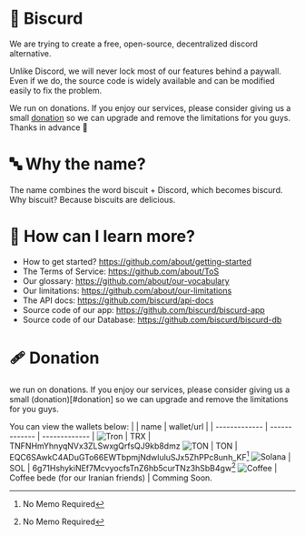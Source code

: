 # :cookie: Biscurd
We are trying to create a free, open-source, decentralized discord alternative.

Unlike Discord, we will never lock most of our features behind a paywall. Even if we do, the source code is widely available and can be modified easily to fix the problem.

We run on donations. If you enjoy our services, please consider giving us a small [donation](#donation) so we can upgrade and remove the limitations for you guys. Thanks in advance :pray:

# :abc: Why the name?
The name combines the word biscuit + Discord, which becomes biscurd.
Why biscuit? Because biscuits are delicious.

# :book: How can I learn more?
- How to get started? https://github.com/about/getting-started
- The Terms of Service: https://github.com/about/ToS
- Our glossary: https://github.com/about/our-vocabulary
- Our limitations: https://github.com/about/our-limitations 
- The API docs: https://github.com/biscurd/api-docs
- Source code of our app: https://github.com/biscurd/biscurd-app
- Source code of our Database: https://github.com/biscurd/biscurd-db

# :adhesive_bandage: Donation
we run on donations. If you enjoy our services, please consider giving us a small (donation)[#donation] so we can upgrade and remove the limitations for you guys.

You can view the wallets below:
| | name | wallet/url |
| ------------- | ------------- | ------------- |
![Tron](/assets/trx.png) | TRX | TNFNHmYhnyqNVx3ZLSwxgQrfsQJ9kb8dmz
![TON](/assets/ton.png) | TON | EQC6SAwkC4ADuGTo66EWTbpmjNdwluluSJx5ZhPPc8unh_KF[^1]
![Solana](/assets/sol.png) | SOL | 6g71HshykiNEf7McvyocfsTnZ6hb5curTNz3hSbB4gw[^1]
![Coffee](/assets/coffee.png) | Coffee bede (for our Iranian friends) | Comming Soon.

[^1]: No Memo Required

